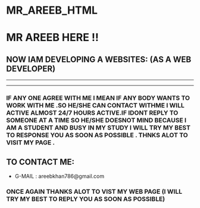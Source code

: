 # MR_AREEB_HTML
<h1>MR AREEB HERE !! </h1>
<h2>NOW IAM DEVELOPING A WEBSITES:
(AS A WEB DEVELOPER)</h2>
<hr />
<img=C:\Users\khan\Desktop\AREEB\FREE FIRE\download.jpeg>
<hr />
<h3>IF ANY ONE AGREE WITH ME I MEAN IF ANY BODY WANTS TO WORK WITH ME .SO HE/SHE CAN CONTACT WITHME
I WILL ACTIVE ALMOST 24/7 HOURS ACTIVE.IF IDONT REPLY TO SOMEONE AT A TIME SO HE/SHE DOESNOT MIND BECAUSE 
I AM A STUDENT AND BUSY IN MY STUDY I WILL TRY MY BEST TO RESPONSE YOU AS SOON AS POSSIBLE . THNKS ALOT TO VISIT MY PAGE .</h3>
<h2>TO CONTACT ME:</h2>
<ul>
  <li>G-MAIL : areebkhan786@gmail.com</li>
</ul>
<h3>ONCE AGAIN THANKS ALOT TO VIST MY WEB PAGE
(I WILL TRY MY BEST TO REPLY YOU AS SOON AS POSSIBLE)</h3>
